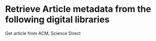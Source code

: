 # Retrieve Article metadata from the following digital libraries

Get article from ACM, Science Direct
